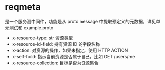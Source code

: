 # reqmeta

是一个服务测中间件，功能是从 proto message 中提取预定义的元数据，详见单元测试和 example.proto

- x-resource-type: str 资源类型
- x-resource-id-field: 持有资源 ID 的字段名称
- x-action: 对资源的操作，如果未指定，使用 HTTP ACTION
- x-self-hold: 指示当前资源是否属于自己，比如 GET /users/me
- x-resource-collection: 目标是否为资源集合

